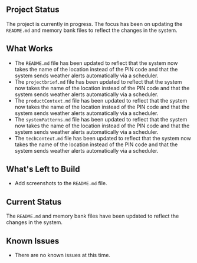 ## Project Status

The project is currently in progress. The focus has been on updating the `README.md` and memory bank files to reflect the changes in the system.

## What Works

*   The `README.md` file has been updated to reflect that the system now takes the name of the location instead of the PIN code and that the system sends weather alerts automatically via a scheduler.
*   The `projectbrief.md` file has been updated to reflect that the system now takes the name of the location instead of the PIN code and that the system sends weather alerts automatically via a scheduler.
*   The `productContext.md` file has been updated to reflect that the system now takes the name of the location instead of the PIN code and that the system sends weather alerts automatically via a scheduler.
*   The `systemPatterns.md` file has been updated to reflect that the system now takes the name of the location instead of the PIN code and that the system sends weather alerts automatically via a scheduler.
*   The `techContext.md` file has been updated to reflect that the system now takes the name of the location instead of the PIN code and that the system sends weather alerts automatically via a scheduler.

## What's Left to Build

*   Add screenshots to the `README.md` file.

## Current Status

The `README.md` and memory bank files have been updated to reflect the changes in the system.

## Known Issues

*   There are no known issues at this time.
